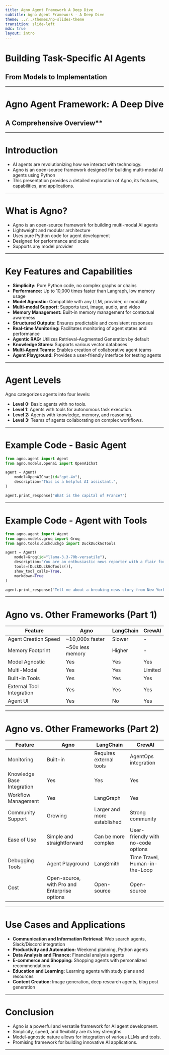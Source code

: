 ```yaml
---
title: Agno Agent Framework A Deep Dive
subtitle: Agno Agent Framework - A Deep Dive
theme: ../../themes/np-slides-theme
transition: slide-left
mdc: true
layout: intro
---
```

# Building Task-Specific AI Agents

## From Models to Implementation 

--- 
# Agno Agent Framework: A Deep Dive

## A Comprehensive Overview**

---

# Introduction

*   AI agents are revolutionizing how we interact with technology.
*   Agno is an open-source framework designed for building multi-modal AI agents using Python
*   This presentation provides a detailed exploration of Agno, its features, capabilities, and applications.

---

# What is Agno?

*   Agno is an open-source framework for building multi-modal AI agents
*   Lightweight and modular architecture
*   Uses pure Python code for agent development
*   Designed for performance and scale
*   Supports any model provider

---

# Key Features and Capabilities

*   **Simplicity:** Pure Python code, no complex graphs or chains
*   **Performance:**  Up to 10,000 times faster than Langraph, low memory usage
*   **Model Agnostic:** Compatible with any LLM, provider, or modality
*   **Multi-modal Support:** Supports text, image, audio, and video
*   **Memory Management:** Built-in memory management for contextual awareness
*   **Structured Outputs:** Ensures predictable and consistent responses
*   **Real-time Monitoring:** Facilitates monitoring of agent states and performance
*   **Agentic RAG:** Utilizes Retrieval-Augmented Generation by default
*   **Knowledge Stores:** Supports various vector databases
*   **Multi-Agent Teams:** Enables creation of collaborative agent teams
*   **Agent Playground:** Provides a user-friendly interface for testing agents

---
 
# Agent Levels

Agno categorizes agents into four levels:

*   **Level 0:** Basic agents with no tools.
*   **Level 1:** Agents with tools for autonomous task execution.
*   **Level 2:** Agents with knowledge, memory, and reasoning.
*   **Level 3:** Teams of agents collaborating on complex workflows.

---

# Example Code - Basic Agent

```python
from agno.agent import Agent
from agno.models.openai import OpenAIChat

agent = Agent(
    model=OpenAIChat(id="gpt-4o"),
    description="This is a helpful AI assistant.",
)

agent.print_response("What is the capital of France?")
```

---

# Example Code - Agent with Tools

```python
from agno.agent import Agent
from agno.models.groq import Groq
from agno.tools.duckduckgo import DuckDuckGoTools

agent = Agent(
    model=Groq(id="llama-3.3-70b-versatile"),
    description="You are an enthusiastic news reporter with a flair for storytelling!",
    tools=[DuckDuckGoTools()],
    show_tool_calls=True,
    markdown=True
)

agent.print_response("Tell me about a breaking news story from New York.", stream=True)
```

---

# Agno vs. Other Frameworks (Part 1)

| Feature | Agno | LangChain | CrewAI |
|---|---|---|---|
| Agent Creation Speed | ~10,000x faster | Slower | - |
| Memory Footprint | ~50x less memory | Higher | - |
| Model Agnostic | Yes | Yes | Yes |
| Multi-Modal | Yes | Yes | Limited |
| Built-in Tools | Yes | Yes | Yes |
| External Tool Integration | Yes | Yes | Yes |
| Agent UI | Yes | No | Yes |

---

# Agno vs. Other Frameworks (Part 2)

| Feature | Agno | LangChain | CrewAI |
|---|---|---|---|
| Monitoring | Built-in | Requires external tools | AgentOps integration |
| Knowledge Base Integration | Yes | Yes | Yes |
| Workflow Management | Yes | LangGraph | Yes |
| Community Support | Growing | Larger and more established | Strong community |
| Ease of Use | Simple and straightforward | Can be more complex | User-friendly with no-code options |
| Debugging Tools | Agent Playground | LangSmith | Time Travel, Human-in-the-Loop |
| Cost | Open-source, with Pro and Enterprise options | Open-source | Open-source |

---

# Use Cases and Applications

*   **Communication and Information Retrieval:** Web search agents, Slack/Discord integration
*   **Productivity and Automation:** Weekend planning, Python agents
*   **Data Analysis and Finance:** Financial analysis agents
*   **E-commerce and Shopping:** Shopping agents with personalized recommendations
*   **Education and Learning:** Learning agents with study plans and resources
*   **Content Creation:** Image generation, deep research agents, blog post generation

---

# Conclusion

*   Agno is a powerful and versatile framework for AI agent development.
*   Simplicity, speed, and flexibility are its key strengths.
*   Model-agnostic nature allows for integration of various LLMs and tools.
*   Promising framework for building innovative AI applications.

--- 
